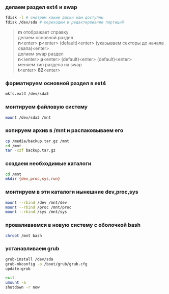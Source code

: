 ### делаем раздел ext4 и swap
```bash
fdisk -l # смотрим какие диски нам доступны
fdisk /dev/sda # переходим в редактирование партиций
```
> **m** отображает справку <br />
> делаем основной раздел <br />
> **n**\<enter\> **p**\<enter\> (default)\<enter\> (указываем секторы до начала свапа)\<enter\> <br />
> делаем swap раздел <br />
> **n**<\enter\> **p**\<enter\> (default)\<enter\> (default)\<enter\> <br />
> меняем тип раздела на swap <br />
> **t**\<enter\> **82**\<enter\> <br />

### форматируем основной раздел в ext4
```bash
mkfs.ext4 /dev/sda3
```

### монтируем файловую систему
```bash
mount /dev/sda3 /mnt
```
### копируем архив в /mnt и распаковываем его
```bash
cp /media/backup.tar.gz /mnt
cd /mnt
tar -xzf backup.tar.gz
```
### создаем необходимые каталоги
```bash
cd /mnt
mkdir {dev,proc,sys,run}
```

### монтируем в эти каталоги нынешние dev,proc,sys
```bash
mount --rbind /dev /mnt/dev
mount --rbind /proc /mnt/proc
mount --rbind /sys /mnt/sys
```

### проваливаемся в новую систему с оболочкой bash
```bash
chroot /mnt bash
```
### устанавливаем grub
```bash
grub-install /dev/sda
grub-mkconfig -o /boot/grub/grub.cfg
update-grub

exit
umount -a
shutdown -r now
```
